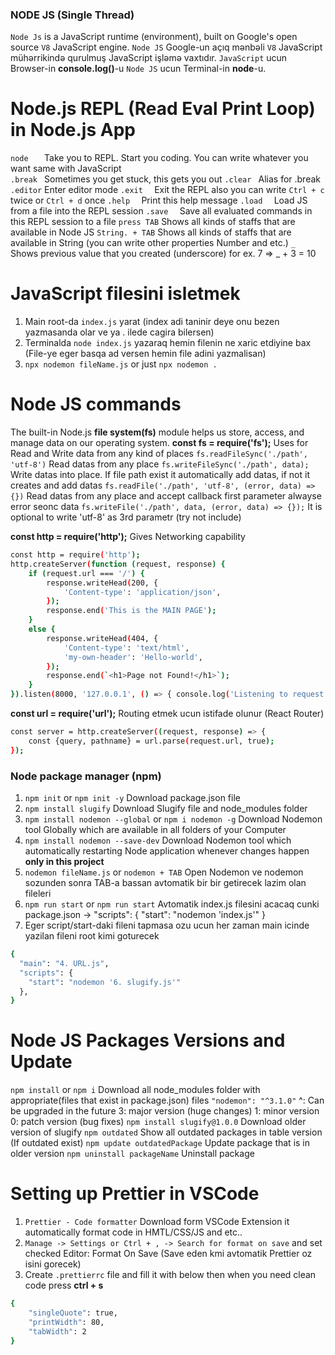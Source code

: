 ### NODE JS (Single Thread)
`Node Js` is a JavaScript runtime (environment), built on Google's open source `V8` JavaScript engine.
`Node JS` Google-un açıq mənbəli `V8` JavaScript mühərrikində qurulmuş JavaScript işləmə vaxtıdır.
`JavaScript` ucun Browser-in **console.log()**-u `Node JS` ucun Terminal-in **node**-u.

# Node.js REPL (Read Eval Print Loop)  in Node.js App
`node   ` Take you to REPL. Start you coding. You can write whatever you want same with JavaScript  
`.break ` Sometimes you get stuck, this gets you out
`.clear ` Alias for .break
`.editor` Enter editor mode
`.exit  ` Exit the REPL also you can write `Ctrl + c` twice or `Ctrl + d` once
`.help  ` Print this help message
`.load  ` Load JS from a file into the REPL session
`.save  ` Save all evaluated commands in this REPL session to a file
`press TAB` Shows all kinds of staffs that are available in Node JS
`String. + TAB` Shows all kinds of staffs that are available in String (you can write other properties Number and etc.)
`_` Shows previous value that you created (underscore) for ex. 7 => \_ + 3 = 10

# JavaScript filesini isletmek
1. Main root-da `index.js` yarat (index adi taninir deye onu bezen yazmasanda olar ve ya . ilede cagira bilersen)
2. Terminalda `node index.js` yazaraq hemin filenin ne xaric etdiyine bax (File-ye eger basqa ad versen hemin file adini yazmalisan)
3. `npx nodemon fileName.js` or just `npx nodemon .`

# Node JS commands
The built-in Node.js **file system(fs)** module helps us store, access, and manage data on our operating system. 
**const fs = require('fs');** Uses for Read and Write data from any kind of places
`fs.readFileSync('./path', 'utf-8')` Read datas from any place
`fs.writeFileSync('./path', data);` Write datas into place. If file path exist it automatically add datas, if not it creates and add datas
`fs.readFile('./path', 'utf-8', (error, data) => {})` Read datas from any place and accept callback first parameter alwayse error seonc data
`fs.writeFile('./path', data, (error, data) => {});` It is optional to write 'utf-8' as 3rd parametr (try not include)

**const http = require('http');** Gives Networking capability
```bash
const http = require('http');
http.createServer(function (request, response) {
    if (request.url === '/') {
        response.writeHead(200, {
            'Content-type': 'application/json',
        });
        response.end('This is the MAIN PAGE');
    }
    else {
        response.writeHead(404, {
            'Content-type': 'text/html',
            'my-own-header': 'Hello-world',
        });
        response.end(`<h1>Page not Found!</h1>`);
    }
}).listen(8000, '127.0.0.1', () => { console.log('Listening to request on port 8000') });
```

**const url = require('url');** Routing etmek ucun istifade olunur (React Router)
```bash
const server = http.createServer((request, response) => {
    const {query, pathname} = url.parse(request.url, true);
});
```

### Node package manager (npm)
1. `npm init` or `npm init -y` Download package.json file
2. `npm install slugify` Download Slugify file and node_modules folder
3. `npm install nodemon --global` or `npm i nodemon -g` Download Nodemon tool Globally which are available in all folders of your Computer
4. `npm install nodemon --save-dev` Download Nodemon tool which automatically restarting Node application whenever changes happen **only in this project**
5. `nodemon fileName.js` or `nodemon + TAB` Open Nodemon ve nodemon sozunden sonra TAB-a bassan avtomatik bir bir getirecek lazim olan fileleri
6. `npm run start` or `npm run start` Avtomatik index.js filesini acacaq cunki package.json -> "scripts": { "start": "nodemon 'index.js'" }
7. Eger script/start-daki fileni tapmasa ozu ucun her zaman main icinde yazilan fileni root kimi goturecek
```bash
{
  "main": "4. URL.js",
  "scripts": {
    "start": "nodemon '6. slugify.js'"
  },
}
```

# Node JS Packages Versions and Update
`npm install` or `npm i` Download all node_modules folder with appropriate(files that exist in package.json) files
`"nodemon": "^3.1.0"` ^: Can be upgraded in the future 3: major version (huge changes) 1: minor version 0: patch version (bug fixes)
`npm install slugify@1.0.0` Download older version of slugify
`npm outdated` Show all outdated packages in table version (If outdated exist)
`npm update outdatedPackage` Update package that is in older version
`npm uninstall packageName` Uninstall package

# Setting up Prettier in VSCode
1. `Prettier - Code formatter` Download form VSCode Extension it automatically format code in HMTL/CSS/JS and etc..
2. `Manage -> Settings or Ctrl + , -> Search for format on save` and set checked Editor: Format On Save (Save eden kmi avtomatik Prettier oz isini gorecek)
3. Create `.prettierrc` file and fill it with below then when you need clean code press **ctrl + s**
```bash
{
    "singleQuote": true,
    "printWidth": 80,
    "tabWidth": 2
}
```



